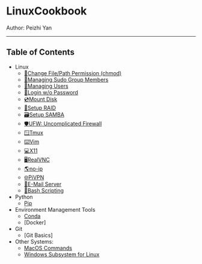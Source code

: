 # LinuxCookbook

Author: Peizhi Yan

---

## Table of Contents

- Linux
  - [🔑Change File/Path Permission (chmod)](./content/chmod.md)
  - [👥Managing Sudo Group Members](./content/sudo.md)
  - [👤Managing Users](./content/users.md)
  - [🔐Login w/o Password](./content/no_passwd_login.md)
  - [💿Mount Disk](./content/mount_disk.md)
  - [📀Setup RAID](./content/setup_raid.md)
  - [🗃️Setup SAMBA](./content/samba.md)
  - [🛡️UFW: Uncomplicated Firewall](./content/ufw.md)
  - [🪟Tmux](./content/tmux.md)
  - [⌨️Vim](./content/vim.md)
  - [💻X11](./content/x11.md)
  - [🖥️RealVNC](./content/realvnc.md)
  - [🌎no-ip](./content/noip.md)
  - [🌐PiVPN](./content/pivpn.md)
  - [📧E-Mail Server](./content/mail.md)
  - [📝Bash Scripting](./content/bash.md)
- Python
  - [Pip](./content/pip.md)
- Environment Management Tools
  - [Conda](./content/conda.md)
  - [Docker]
- Git
  - [Git Basics]
- Other Systems:
  - [MacOS Commands](./content/macos.md)
  - [Windows Subsystem for Linux](./content/WSL.md)




